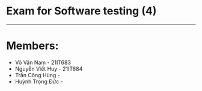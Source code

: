 # Exam for Software testing (4)

---
# Members:
- Võ Văn Nam - 21IT683
- Nguyễn Viết Huy - 21IT684
- Trần Công Hùng - 
- Huỳnh Trọng Đức -